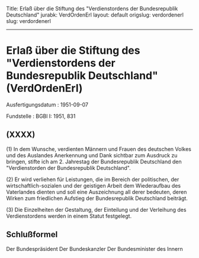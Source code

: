 Title: Erlaß über die Stiftung des "Verdienstordens der Bundesrepublik Deutschland"
jurabk: VerdOrdenErl
layout: default
origslug: verdordenerl
slug: verdordenerl

---

# Erlaß über die Stiftung des "Verdienstordens der Bundesrepublik Deutschland" (VerdOrdenErl)

Ausfertigungsdatum
:   1951-09-07

Fundstelle
:   BGBl I: 1951, 831



## (XXXX)

(1) In dem Wunsche, verdienten Männern und Frauen des deutschen Volkes
und des Auslandes Anerkennung und Dank sichtbar zum Ausdruck zu
bringen, stifte ich am 2. Jahrestag der Bundesrepublik Deutschland den
"Verdienstorden der Bundesrepublik Deutschland".

(2) Er wird verliehen für Leistungen, die im Bereich der politischen,
der wirtschaftlich-sozialen und der geistigen Arbeit dem Wiederaufbau
des Vaterlandes dienten und soll eine Auszeichnung all derer bedeuten,
deren Wirken zum friedlichen Aufstieg der Bundesrepublik Deutschland
beiträgt.

(3) Die Einzelheiten der Gestaltung, der Einteilung und der Verleihung
des Verdienstordens werden in einem Statut festgelegt.


## Schlußformel

Der Bundespräsident
Der Bundeskanzler
Der Bundesminister des Innern

